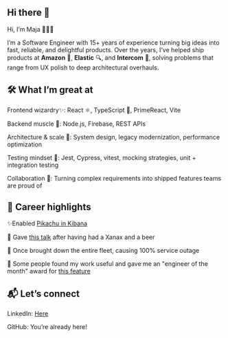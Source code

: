 ## Hi there 👋

Hi, I’m Maja 👩🏻‍💻

I’m a Software Engineer with 15+ years of experience turning big ideas into fast, reliable, and delightful products.
Over the years, I’ve helped ship products at <b>Amazon</b> 🛒, <b>Elastic</b> 🔍, and <b>Intercom</b> 💬, solving problems that range from UX polish to deep architectural overhauls.

## 🛠️ What I’m great at

Frontend wizardry✨: React ⚛️, TypeScript 📘, PrimeReact, Vite

Backend muscle 💪: Node.js, Firebase, REST APIs

Architecture & scale 📏: System design, legacy modernization, performance optimization

Testing mindset 🧪: Jest, Cypress, vitest, mocking strategies, unit + integration testing

Collaboration 🤝: Turning complex requirements into shipped features teams are proud of

## 🚀 Career highlights
✨Enabled [Pikachu in Kibana](https://www.linkedin.com/posts/philippkrenn_kibana-activity-7076834280328372224-VKeJ)

💬 Gave [this talk](https://www.youtube.com/watch?v=ZOwPhH0oqe8) after having had a Xanax and a beer

🧠 Once brought down the entire fleet, causing 100% service outage

📝 Some people found my work useful and gave me an "engineer of the month" award for [this feature](https://www.elastic.co/blog/discover-uses-fields-api-in-7-12)

## 📬 Let’s connect

LinkedIn: [Here](https://www.linkedin.com/in/maja-grubic-50124861/)

GitHub: You’re already here!

